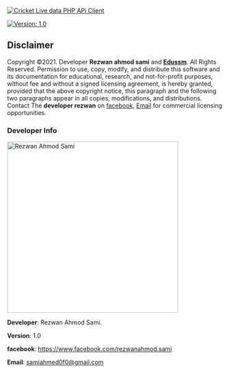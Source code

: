 [![Cricket Live data PHP APi Client](https://www.facebook.com/rezwanahmod.sami)](https://www.facebook.com/rezwanahmod.sami)

[![Version: 1.0](https://www.facebook.com/rezwanahmod.sami)](https://www.facebook.com/rezwanahmod.sami)

## Disclaimer

Copyright ©2021. Developer **Rezwan ahmod sami** and **[Edussm](https://www.facebook.com/edussm.inc)**. All Rights Reserved. Permission to use, copy, modify, and distribute this software and its documentation for educational, research, and not-for-profit purposes, without fee and without a signed licensing agreement, is hereby granted, provided that the above copyright notice, this paragraph and the following two paragraphs appear in all copies, modifications, and distributions. Contact The **developer rezwan** on [facebook](https://www.facebook.com/rezwanahmod.sami), [Email](samiahmed0f0@gmail.com)  for commercial licensing opportunities.


### Developer Info
 
 <img src="https://scontent.fdac116-1.fna.fbcdn.net/v/t1.6435-9/185647809_2893568537563966_4746285648963372175_n.jpg?_nc_cat=106&ccb=1-5&_nc_sid=174925&_nc_eui2=AeE7oJcGI61LlBFC-TC1Ku7ThCDpxxDvbW2EIOnHEO9tbaCJg8iu8-oDEI7o9E5J9llVxzZumDbHiWwJyItue6lU&_nc_ohc=CQPxULQ62CcAX_qDTjN&_nc_ht=scontent.fdac116-1.fna&oh=5cd0d01a14034e283064cf70e2157776&oe=615BDA48" alt="Rezwan Ahmod Sami" style="width:400px;"/>

 **Developer**: Rezwan Ahmod Sami.
 
 **Version**: 1.0
 
 **facebook**: https://www.facebook.com/rezwanahmod.sami
 
 **Email**: samiahmed0f0@gmail.com

